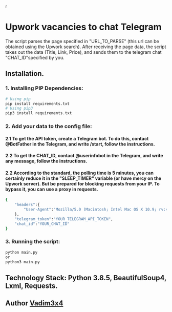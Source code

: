 r
# Upwork vacancies to chat Telegram

The script parses the page specified in "URL_TO_PARSE" (this url can be obtained using the Upwork search). After receiving the page data, the script takes out the data (Title, Link, Price), and sends them to the telegram chat "CHAT_ID"specified by you.

##  Installation.

### 1. Installing PIP Dependencies:
```bash
# Using pip
pip install requirements.txt
# Using pip3
pip3 install requirements.txt
```

### 2. Add your data to the config file:
  #### 2.1 To get the API token, create a Telegram bot. To do this, contact @BotFather in the Telegram, and write /start, follow the instructions.
  #### 2.2 To get the CHAT_ID, contact @userinfobot in the Telegram, and write any message, follow the instructions.
  #### 2.2 According to the standard, the polling time is 5 minutes, you can certainly reduce it in the "SLEEP_TIMER" variable (or have mercy on the Upwork server). But be prepared for blocking requests from your IP. To bypass it, you can use a proxy in requests.

```bash
{
    "headers":{
        "User-Agent":"Mozilla/5.0 (Macintosh; Intel Mac OS X 10.9; rv:45.0) Gecko/20100101 Firefox/45.0"
    },
    "telegram_token":"YOUR_TELEGRAM_API_TOKEN",
    "chat_id":"YOUR_CHAT_ID"
}
```


### 3. Running the script:
```bash
python main.py
or
python3 main.py
```

## Technology Stack: Python 3.8.5, BeautifulSoup4, Lxml, Requests.

## Author [Vadim3x4](https://github.com/Vadim3x4)


